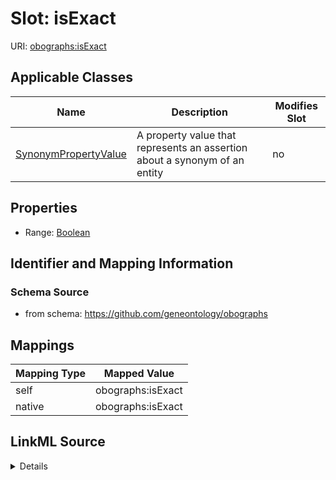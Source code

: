 

# Slot: isExact



URI: [obographs:isExact](https://github.com/geneontology/obographs/isExact)



<!-- no inheritance hierarchy -->





## Applicable Classes

| Name | Description | Modifies Slot |
| --- | --- | --- |
| [SynonymPropertyValue](SynonymPropertyValue.md) | A property value that represents an assertion about a synonym of an entity |  no  |







## Properties

* Range: [Boolean](Boolean.md)





## Identifier and Mapping Information







### Schema Source


* from schema: https://github.com/geneontology/obographs




## Mappings

| Mapping Type | Mapped Value |
| ---  | ---  |
| self | obographs:isExact |
| native | obographs:isExact |




## LinkML Source

<details>
```yaml
name: isExact
deprecated: use synonymType instead
from_schema: https://github.com/geneontology/obographs
rank: 1000
alias: isExact
domain_of:
- SynonymPropertyValue
range: boolean

```
</details>